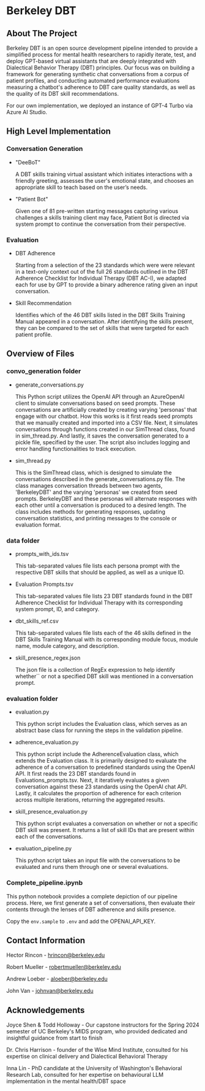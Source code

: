 # Berkeley DBT

## About The Project

Berkeley DBT is an open source development pipeline intended to provide a simplified process for mental health researchers to rapidly iterate, test, and deploy GPT-based virtual assistants that are deeply integrated with Dialectical Behavior Therapy (DBT) principles. Our focus was on building a framework for generating synthetic chat conversations from a corpus of patient profiles, and conducting automated performance evaluations measuring a chatbot's adherence to DBT care quality standards, as well as the quality of its DBT skill recommendations.

For our own implementation, we deployed an instance of GPT-4 Turbo via Azure AI Studio.

## High Level Implementation

### Conversation Generation

- "DeeBoT"

  A DBT skills training virtual assistant which initiates interactions with a friendly greeting, assesses the user's emotional state, and chooses an appropriate skill to teach based on the user’s needs.

- "Patient Bot" 

  Given one of 81 pre-written starting messages capturing various challenges a skills training client may face, Patient Bot is directed via system prompt to continue the conversation from their perspective.

### Evaluation

- DBT Adherence

  Starting from a selection of the 23 standards which were were relevant in a text-only context out of the full 26 standards outlined in the DBT Adherence Checklist for Individual Therapy (DBT AC-I), we adapted each for use by GPT to provide a binary adherence rating given an input conversation.

- Skill Recommendation

  Identifies which of the 46 DBT skills listed in the DBT Skills Training Manual appeared in a conversation. After identifying the skills present, they can be compared to the set of skills that were targeted for each patient profile.

## Overview of Files

### convo_generation folder

- generate_conversations.py

  This Python script utilizes the OpenAI API through an AzureOpenAI client to simulate conversations based on seed prompts. These conversations are artificially created by creating varying 'personas' that engage with our chatbot. How this works is it first reads seed prompts that we manually created and imported into a CSV file. Next, it simulates conversations through functions created in our SimThread class, found in sim_thread.py. And lastly, it saves the conversation generated to a pickle file, specified by the user. The script also includes logging and error handling functionalities to track execution.

- sim_thread.py

  This is the SimThread class, which is designed to simulate the conversations described in the generate_conversations.py file. The class manages conversation threads between two agents, 'BerkeleyDBT' and the varying 'personas' we created from seed prompts. BerkeleyDBT and these personas will alternate responses with each other until a conversation is produced to a desired length. The class includes methods for generating responses, updating conversation statistics, and printing messages to the console or evaluation format.

### data folder

- prompts_with_ids.tsv

  This tab-separated values file lists each persona prompt with the respective DBT skills that should be applied, as well as a unique ID.

- Evaluation Prompts.tsv
  
  This tab-separated values file lists 23 DBT standards found in the DBT Adherence Checklist for Individual Therapy with its corresponding system prompt, ID, and category.

- dbt_skills_ref.csv

  This tab-separated values file lists each of the 46 skills defined in the DBT Skills Training Manual with its corresponding module focus, module name, module category, and description.  

- skill_presence_regex.json

  The json file is a collection of RegEx expression to help identify whether`` or not a specified DBT skill was mentioned in a conversation prompt.

### evaluation folder

- evaluation.py

  This python script includes the Evaluation class, which serves as an abstract base class for running the steps in the validation pipeline.
  
- adherence_evaluation.py

  This python script include the AdherenceEvaluation class, which extends the Evaluation class. It is primarily designed to evaluate the adherence of a conversation to predefined standards using the OpenAI API. It first reads the 23 DBT standards found in Evaluations_prompts.tsv. Next, it iteratively evaluates a given conversation against these 23 standards using the OpenAI chat API. Lastly, it calculates the proportion of adherence for each criterion across multiple iterations, returning the aggregated results. 

- skill_presence_evaluation.py

  This python script evaluates a conversation on whether or not a specific DBT skill was present. It returns a list of skill IDs that are present within each of the conversations.

- evaluation_pipeline.py

  This python script takes an input file with the conversations to be evaluated and runs them through one or several evaluations.

### Complete_pipeline.ipynb

  This python notebook provides a complete depiction of our pipeline process. Here, we first generate a set of conversations, then evaluate their contents through the lenses of DBT adherence and skills presence.

Copy the `env.sample` to `.env` and add the OPENAI_API_KEY.

## Contact Information

Hector Rincon - hrincon@berkeley.edu

Robert Mueller - robertmueller@berkeley.edu

Andrew Loeber - aloeber@berkeley.edu

John Van - johnvan@berkeley.edu

## Acknowledgements

Joyce Shen & Todd Holloway - Our capstone instructors for the Spring 2024 semester of UC Berkeley's MIDS program, who provided dedicated and insightful guidance from start to finish

Dr. Chris Harrison - founder of the Wise Mind Institute, consulted for his expertise on clinical delivery and Dialectical Behavioral Therapy

Inna Lin - PhD candidate at the University of Washington's Behavioral Research Lab, consulted for her expertise on behavioural LLM implementation in the mental health/DBT space
